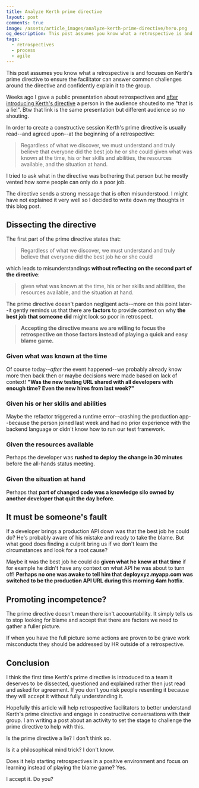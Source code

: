 ```yaml
---
title: Analyze Kerth prime directive
layout: post
comments: true
image: /assets/article_images/analyze-kerth-prime-directive/hero.png
og_description: This post assumes you know what a retrospective is and focuses on Kerth's prime directive to ensure the facilitator can answer common challenges and confidently explain it to the group.
tags:
  - retrospectives
  - process
  - agile
---
```


This post assumes you know what a retrospective is and focuses on Kerth's prime directive to ensure the facilitator can answer common challenges around the directive and confidently explain it to the group.

Weeks ago I gave a public presentation about retrospectives and [after introducing Kerth's directive](https://www.youtube.com/watch?v=0hatxoP-MU0&t=7m00s) a person in the audience shouted to me "that is a lie!". Btw that link is the same presentation but different audience so no shouting.

In order to create a constructive session Kerth's prime directive is usually read--and agreed upon--at the beginning of a retrospective:

> Regardless of what we discover, we must understand and truly believe that everyone did the best job he or she could given what was known at the time, his or her skills and abilities, the resources available, and the situation at hand.

I tried to ask what in the directive was bothering that person but he mostly vented how some people can only do a poor job.

The directive sends a strong message that is often misunderstood. I might have not explained it very well so I decided to write down my thoughts in this blog post.

## Dissecting the directive

The first part of the prime directive states that:

> Regardless of what we discover, we must understand and truly believe that everyone did the best job he or she could

which leads to misunderstandings **without reflecting on the second part of the directive**: 

> given what was known at the time, his or her skills and abilities, the resources available, and the situation at hand.

The prime directive doesn't pardon negligent acts--more on this point later--it gently reminds us that there are **factors** to provide context on why **the best job that someone did** might look so poor in retrospect.

> **Accepting the directive means we are willing to focus the retrospective on those factors instead of playing a quick and easy blame game.**

### Given what was known at the time

Of course today--_after_ the event happened--we probably already know more then back then or maybe decisions were made based on lack of context! **"Was the new testing URL shared with all developers with enough time? Even the new hires from last week?"**

### Given his or her skills and abilities

Maybe the refactor triggered a runtime error--crashing the production app--because the person joined last week and had no prior experience with the backend language or didn't know how to run our test framework.

### Given the resources available

Perhaps the developer was **rushed to deploy the change in 30 minutes** before the all-hands status meeting.

### Given the situation at hand

Perhaps that **part of changed code was a knowledge silo owned by another developer that quit the day before**.

## It must be someone's fault

If a developer brings a production API down was that the best job he could do? He's probably aware of his mistake and ready to take the blame. But what good does finding a culprit bring us if we don't learn the circumstances and look for a root cause?

Maybe it was the best job he could do **given what he knew at that time** if for example he didn't have any context on what API he was about to turn off! **Perhaps no one was awake to tell him that deployxyz.myapp.com was switched to be the production API URL during this morning 4am hotfix**.

## Promoting incompetence?

The prime directive doesn't mean there isn't accountability. It simply tells us to stop looking for blame and accept that there are factors we need to gather a fuller picture.

If when you have the full picture some actions are proven to be grave work misconducts they should be addressed by HR outside of a retrospective.

## Conclusion

I think the first time Kerth's prime directive is introduced to a team it deserves to be dissected, questioned and explained rather then just read and asked for agreement. If you don't you risk people resenting it because they will accept it without fully understanding it. 

Hopefully this article will help retrospective facilitators to better understand Kerth's prime directive and engage in constructive conversations with their group. I am writing a post about an activity to set the stage to challenge the prime directive to help with this.

Is the prime directive a lie? I don't think so.

Is it a philosophical mind trick? I don't know.

Does it help starting retrospectives in a positive environment and focus on learning instead of playing the blame game? Yes.

I accept it. Do you?